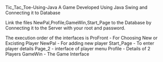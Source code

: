 Tic_Tac_Toe-Using-Java
A Game Developed Using Java Swing and Connecting it to Database

Link the files NewPal,Profile,GameWin,Start_Page to the Database by Connecting it to the Server with your root and password.

The execution order of the interfaces is ProFront - For Choosing New or Excisting Player NewPal - For adding new player Start_Page - To enter player details Page_2 - interface of player menu Profile - Details of 2 Players GameWin - The Game Interface
